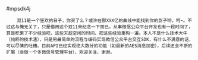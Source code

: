 #mpsdk4j

        双11是一个狂欢的日子，你买了么？或许在那XXX亿的曲线中能找到你的影子哟，呵~。不过这与俺无关了，只是借用这个双11来纪念一下而已。从事微信公众平台开发也有一段时间了，算是积累了不少经验吧，这些天趁空闲的时间，把这些经验重构一遍。本人不是什么技术大牛（纯粹的技术渣），只是用最简单的流程与编码实现微信公众平台交互SDK，有什么不满意的话，可以尽情的吐槽。目前API已经实现绝大数分的功能（如最新的AES消息加密），后续还会不断的扩展（会做一个多微信号管理平台），欢迎关注，谢谢。
